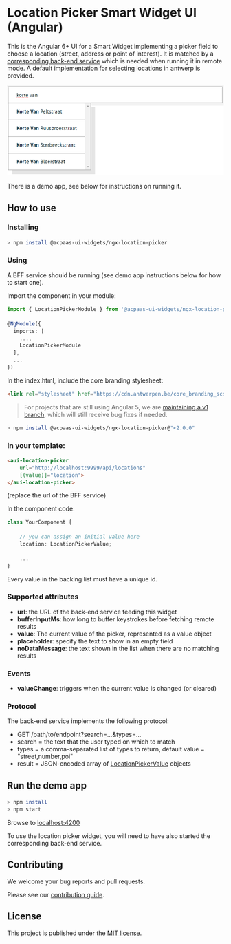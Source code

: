 # Location Picker Smart Widget UI (Angular)

This is the Angular 6+ UI for a Smart Widget implementing a picker field to choose a location (street, address or point of interest). It is matched by a [corresponding back-end service](https://github.com/digipolisantwerp/location-picker_service_nodejs) which is needed when running it in remote mode. A default implementation for selecting locations in antwerp is provided.

![screenshot](example.png)

There is a demo app, see below for instructions on running it.

## How to use

### Installing

```sh
> npm install @acpaas-ui-widgets/ngx-location-picker
```

### Using

A BFF service should be running (see demo app instructions below for how to start one).

Import the component in your module:

```ts
import { LocationPickerModule } from '@acpaas-ui-widgets/ngx-location-picker';

@NgModule({
  imports: [
    ...,
    LocationPickerModule
  ],
  ...
})
```

In the index.html, include the core branding stylesheet:

```html
<link rel="stylesheet" href="https://cdn.antwerpen.be/core_branding_scss/3.0.3/main.min.css">
```

> For projects that are still using Angular 5, we are [maintaining a v1 branch](https://github.com/digipolisantwerp/chatbot_widget_angular/tree/v1), which will still receive bug fixes if needed.

```sh
> npm install @acpaas-ui-widgets/ngx-location-picker@"<2.0.0"
```

### In your template:

```html
<aui-location-picker
    url="http://localhost:9999/api/locations"
    [(value)]="location">
</aui-location-picker>
```

(replace the url of the BFF service)

In the component code:

```ts
class YourComponent {

    // you can assign an initial value here
    location: LocationPickerValue;

    ...
}
```

Every value in the backing list must have a unique id.

### Supported attributes

- **url**: the URL of the back-end service feeding this widget
- **bufferInputMs**: how long to buffer keystrokes before fetching remote results
- **value**: The current value of the picker, represented as a value object
- **placeholder**: specify the text to show in an empty field
- **noDataMessage**: the text shown in the list when there are no matching results

### Events

- **valueChange**: triggers when the current value is changed (or cleared)

### Protocol

The back-end service implements the following protocol:

- GET /path/to/endpoint?search=...&types=...
- search = the text that the user typed on which to match
- types = a comma-separated list of types to return, default value = "street,number,poi"
- result = JSON-encoded array of [LocationPickerValue](src/location-picker/location-picker.types.ts) objects

## Run the demo app

```sh
> npm install
> npm start
```

Browse to [localhost:4200](http://localhost:4200)

To use the location picker widget, you will need to have also started the corresponding back-end service.

## Contributing

We welcome your bug reports and pull requests.

Please see our [contribution guide](CONTRIBUTING.md).

## License

This project is published under the [MIT license](LICENSE.md).

